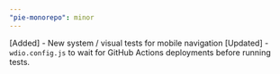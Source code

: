 ```yaml
---
"pie-monorepo": minor
---
```


[Added] - New system / visual tests for mobile navigation
[Updated] - `wdio.config.js` to wait for GitHub Actions deployments before running tests. 
